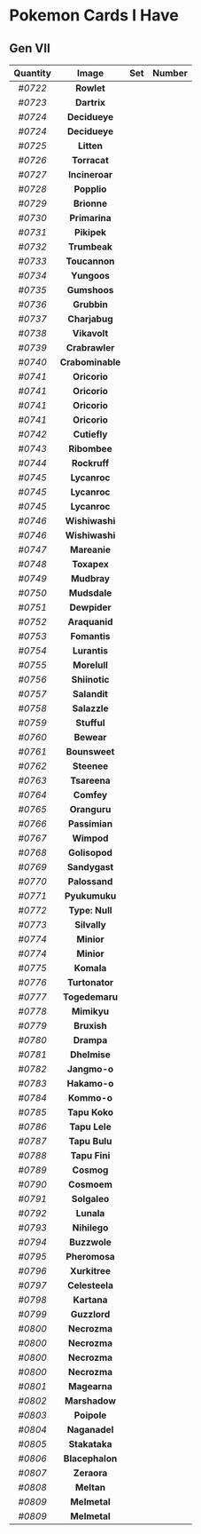 # Pokemon Cards I Have
## Gen VII
Quantity|Image|Set|Number
:-:|:-:|:-:|:-:
*#0722*|**Rowlet**
*#0723*|**Dartrix**
*#0724*|**Decidueye**
*#0724*|**Decidueye**
*#0725*|**Litten**
*#0726*|**Torracat**
*#0727*|**Incineroar**
*#0728*|**Popplio**
*#0729*|**Brionne**
*#0730*|**Primarina**
*#0731*|**Pikipek**
*#0732*|**Trumbeak**
*#0733*|**Toucannon**
*#0734*|**Yungoos**
*#0735*|**Gumshoos**
*#0736*|**Grubbin**
*#0737*|**Charjabug**
*#0738*|**Vikavolt**
*#0739*|**Crabrawler**
*#0740*|**Crabominable**
*#0741*|**Oricorio**
*#0741*|**Oricorio**
*#0741*|**Oricorio**
*#0741*|**Oricorio**
*#0742*|**Cutiefly**
*#0743*|**Ribombee**
*#0744*|**Rockruff**
*#0745*|**Lycanroc**
*#0745*|**Lycanroc**
*#0745*|**Lycanroc**
*#0746*|**Wishiwashi**
*#0746*|**Wishiwashi**
*#0747*|**Mareanie**
*#0748*|**Toxapex**
*#0749*|**Mudbray**
*#0750*|**Mudsdale**
*#0751*|**Dewpider**
*#0752*|**Araquanid**
*#0753*|**Fomantis**
*#0754*|**Lurantis**
*#0755*|**Morelull**
*#0756*|**Shiinotic**
*#0757*|**Salandit**
*#0758*|**Salazzle**
*#0759*|**Stufful**
*#0760*|**Bewear**
*#0761*|**Bounsweet**
*#0762*|**Steenee**
*#0763*|**Tsareena**
*#0764*|**Comfey**
*#0765*|**Oranguru**
*#0766*|**Passimian**
*#0767*|**Wimpod**
*#0768*|**Golisopod**
*#0769*|**Sandygast**
*#0770*|**Palossand**
*#0771*|**Pyukumuku**
*#0772*|**Type: Null**
*#0773*|**Silvally**
*#0774*|**Minior**
*#0774*|**Minior**
*#0775*|**Komala**
*#0776*|**Turtonator**
*#0777*|**Togedemaru**
*#0778*|**Mimikyu**
*#0779*|**Bruxish**
*#0780*|**Drampa**
*#0781*|**Dhelmise**
*#0782*|**Jangmo-o**
*#0783*|**Hakamo-o**
*#0784*|**Kommo-o**
*#0785*|**Tapu Koko**
*#0786*|**Tapu Lele**
*#0787*|**Tapu Bulu**
*#0788*|**Tapu Fini**
*#0789*|**Cosmog**
*#0790*|**Cosmoem**
*#0791*|**Solgaleo**
*#0792*|**Lunala**
*#0793*|**Nihilego**
*#0794*|**Buzzwole**
*#0795*|**Pheromosa**
*#0796*|**Xurkitree**
*#0797*|**Celesteela**
*#0798*|**Kartana**
*#0799*|**Guzzlord**
*#0800*|**Necrozma**
*#0800*|**Necrozma**
*#0800*|**Necrozma**
*#0800*|**Necrozma**
*#0801*|**Magearna**
*#0802*|**Marshadow**
*#0803*|**Poipole**
*#0804*|**Naganadel**
*#0805*|**Stakataka**
*#0806*|**Blacephalon**
*#0807*|**Zeraora**
*#0808*|**Meltan**
*#0809*|**Melmetal**
*#0809*|**Melmetal**